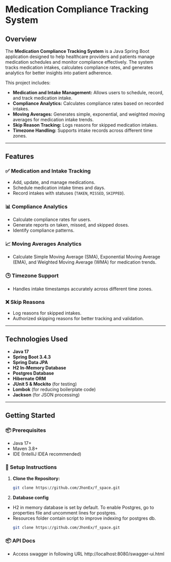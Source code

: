 # Medication Compliance Tracking System

## Overview

The **Medication Compliance Tracking System** is a Java Spring Boot application designed to help healthcare providers and patients manage medication schedules and monitor compliance effectively. The system tracks medication intakes, calculates compliance rates, and generates analytics for better insights into patient adherence.

This project includes:
- **Medication and Intake Management:** Allows users to schedule, record, and track medication intake.
- **Compliance Analytics:** Calculates compliance rates based on recorded intakes.
- **Moving Averages:** Generates simple, exponential, and weighted moving averages for medication intake trends.
- **Skip Reason Tracking:** Logs reasons for skipped medication intakes.
- **Timezone Handling:** Supports intake records across different time zones.

---

## Features

### ✅ Medication and Intake Tracking
- Add, update, and manage medications.
- Schedule medication intake times and days.
- Record intakes with statuses (`TAKEN`, `MISSED`, `SKIPPED`).

### 📊 Compliance Analytics
- Calculate compliance rates for users.
- Generate reports on taken, missed, and skipped doses.
- Identify compliance patterns.

### 📈 Moving Averages Analytics
- Calculate Simple Moving Average (SMA), Exponential Moving Average (EMA), and Weighted Moving Average (WMA) for medication trends.

### 🕒 Timezone Support
- Handles intake timestamps accurately across different time zones.

### ❌ Skip Reasons
- Log reasons for skipped intakes.
- Authorized skipping reasons for better tracking and validation.

---

## Technologies Used

- **Java 17**
- **Spring Boot 3.4.3**
- **Spring Data JPA**
- **H2 In-Memory Database**
- **Postgres Database**
- **Hibernate ORM**
- **JUnit 5 & Mockito** (for testing)
- **Lombok** (for reducing boilerplate code)
- **Jackson** (for JSON processing)

---

## Getting Started

### 📦 Prerequisites

- Java 17+
- Maven 3.8+
- IDE (IntelliJ IDEA recommended)

### 🔧 Setup Instructions

1. **Clone the Repository:**
   ```bash
   git clone https://github.com/JhonEx/f_space.git
1. **Database config**
- H2 in memory database is set by default. To enable Postgres, go to properties file and uncomment lines for postgres.
- Resources folder contain script to improve indexing for postgres db.
   ```bash
   git clone https://github.com/JhonEx/f_space.git

### 📦 API Docs

- Access swagger in following URL http://localhost:8080/swagger-ui.html